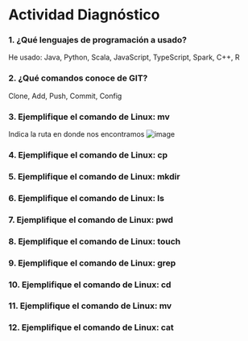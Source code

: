 # Actividad Diagnóstico


### 1. ¿Qué lenguajes de programación a usado?
He usado: Java, Python, Scala, JavaScript, TypeScript, Spark, C++, R

### 2. ¿Qué comandos conoce de GIT?
Clone, Add, Push, Commit, Config

### 3. Ejemplifique el comando de Linux: mv
Indica la ruta en donde nos encontramos 
![image](https://github.com/PlataformasWeb-P-AA2024/actividad-diagnostico-0KevinB/assets/92813801/35d3da6c-5ffe-4c90-9993-6767ee3c60da)

### 4. Ejemplifique el comando de Linux: cp
### 5. Ejemplifique el comando de Linux: mkdir
### 6. Ejemplifique el comando de Linux: ls
### 7. Ejemplifique el comando de Linux: pwd
### 8. Ejemplifique el comando de Linux: touch
### 9. Ejemplifique el comando de Linux: grep
### 10. Ejemplifique el comando de Linux: cd
### 11. Ejemplifique el comando de Linux: mv
### 12. Ejemplifique el comando de Linux: cat

